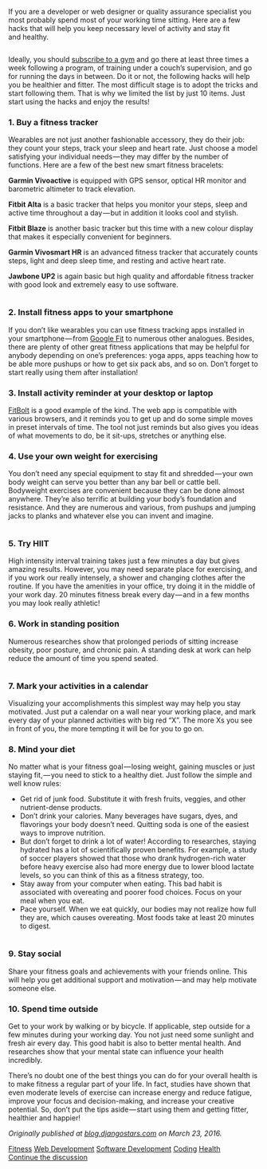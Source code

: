 <p>If you are a developer or web designer or quality assurance specialist you most probably spend most of your working time sitting. Here are a few hacks that will help you keep necessary level of activity and stay fit and&#xA0;healthy.</p><figure><img alt src="https://hackernoon.com/hn-images/1*UYQIqc4wzCzIUSL25TImAQ.jpeg"></figure><p>Ideally, you should <a href="https://abone.me/">subscribe to a gym</a> and go there at least three times a week following a program, of training under a couch&#x2019;s supervision, and go for running the days in between. Do it or not, the following hacks will help you be healthier and fitter. The most difficult stage is to adopt the tricks and start following them. That is why we limited the list by just 10 items. Just start using the hacks and enjoy the&#xA0;results!</p><h3>1. Buy a fitness&#xA0;tracker</h3><p>Wearables are not just another fashionable accessory, they do their job: they count your steps, track your sleep and heart rate. Just choose a model satisfying your individual needs&#x200A;&#x2014;&#x200A;they may differ by the number of functions. Here are a few of the best new smart fitness bracelets:</p><p><strong>Garmin Vivoactive</strong> is equipped with GPS sensor, optical HR monitor and barometric altimeter to track elevation.</p><p><strong>Fitbit Alta</strong> is a basic tracker that helps you monitor your steps, sleep and active time throughout a day&#x200A;&#x2014;&#x200A;but in addition it looks cool and&#xA0;stylish.</p><p><strong>Fitbit Blaze</strong> is another basic tracker but this time with a new colour display that makes it especially convenient for beginners.</p><p><strong>Garmin Vivosmart HR</strong> is an advanced fitness tracker that accurately counts steps, light and deep sleep time, and resting and active heart&#xA0;rate.</p><p><strong>Jawbone UP2</strong> is again basic but high quality and affordable fitness tracker with good look and extremely easy to use software.</p><figure><img alt src="https://hackernoon.com/hn-images/0*anEob4Ra0OQUtQrN.jpg"></figure><h3>2. Install fitness apps to your smartphone</h3><p>If you don&#x2019;t like wearables you can use fitness tracking apps installed in your smartphone&#x200A;&#x2014;&#x200A;from <a href="https://play.google.com/store/apps/details?id=com.google.android.apps.fitness&amp;hl=ru">Google Fit</a> to numerous other analogues. Besides, there are plenty of other great fitness applications that may be helpful for anybody depending on one&#x2019;s preferences: yoga apps, apps teaching how to be able more pushups or how to get six pack abs, and so on. Don&#x2019;t forget to start really using them after installation!</p><h3>3. Install activity reminder at your desktop or&#xA0;laptop</h3><p><a href="http://www.fitbolt.com/">FitBolt</a> is a good example of the kind. The web app is compatible with various browsers, and it reminds you to get up and do some simple moves in preset intervals of time. The tool not just reminds but also gives you ideas of what movements to do, be it sit-ups, stretches or anything&#xA0;else.</p><h3>4. Use your own weight for exercising</h3><p>You don&#x2019;t need any special equipment to stay fit and shredded&#x200A;&#x2014;&#x200A;your own body weight can serve you better than any bar bell or cattle bell. Bodyweight exercises are convenient because they can be done almost anywhere. They&#x2019;re also terrific at building your body&#x2019;s foundation and resistance. And they are numerous and various, from pushups and jumping jacks to planks and whatever else you can invent and&#xA0;imagine.</p><figure><img alt src="https://hackernoon.com/hn-images/0*uBT73F9uwVego-QJ.jpg"></figure><h3>5. Try&#xA0;HIIT</h3><p>High intensity interval training takes just a few minutes a day but gives amazing results. However, you may need separate place for exercising, and if you work our really intensely, a shower and changing clothes after the routine. If you have the amenities in your office, try doing it in the middle of your work day. 20 minutes fitness break every day&#x200A;&#x2014;&#x200A;and in a few months you may look really athletic!</p><h3>6. Work in standing&#xA0;position</h3><p>Numerous researches show that prolonged periods of sitting increase obesity, poor posture, and chronic pain. A standing desk at work can help reduce the amount of time you spend&#xA0;seated.</p><figure><img alt src="https://hackernoon.com/hn-images/0*fJ4MwDPVtVKWPnvp.jpg"></figure><h3>7. Mark your activities in a&#xA0;calendar</h3><p>Visualizing your accomplishments this simplest way may help you stay motivated. Just put a calendar on a wall near your working place, and mark every day of your planned activities with big red &#x201C;X&#x201D;. The more Xs you see in front of you, the more tempting it will be for you to go&#xA0;on.</p><h3>8. Mind your&#xA0;diet</h3><p>No matter what is your fitness goal&#x200A;&#x2014;&#x200A;losing weight, gaining muscles or just staying fit,&#x200A;&#x2014;&#x200A;you need to stick to a healthy diet. Just follow the simple and well know&#xA0;rules:</p><ul><li>Get rid of junk food. Substitute it with fresh fruits, veggies, and other nutrient-dense products.</li><li>Don&#x2019;t drink your calories. Many beverages have sugars, dyes, and flavorings your body doesn&#x2019;t need. Quitting soda is one of the easiest ways to improve nutrition.</li><li>But don&#x2019;t forget to drink a lot of water! According to researches, staying hydrated has a lot of scientifically proven benefits. For example, a study of soccer players showed that those who drank hydrogen-rich water before heavy exercise also had more energy due to lower blood lactate levels, so you can think of this as a fitness strategy, too.</li><li>Stay away from your computer when eating. This bad habit is associated with overeating and poorer food choices. Focus on your meal when you&#xA0;eat.</li><li>Pace yourself. When we eat quickly, our bodies may not realize how full they are, which causes overeating. Most foods take at least 20 minutes to&#xA0;digest.</li></ul><figure><img alt src="https://hackernoon.com/hn-images/0*PW7w8mzkLDipzhTm.jpg"></figure><h3>9. Stay&#xA0;social</h3><p>Share your fitness goals and achievements with your friends online. This will help you get additional support and motivation&#x200A;&#x2014;&#x200A;and may help motivate someone&#xA0;else.</p><h3>10. Spend time&#xA0;outside</h3><p>Get to your work by walking or by bicycle. If applicable, step outside for a few minutes during your working day. You not just need some sunlight and fresh air every day. This good habit is also to better mental health. And researches show that your mental state can influence your health incredibly.</p><p>There&#x2019;s no doubt one of the best things you can do for your overall health is to make fitness a regular part of your life. In fact, studies have shown that even moderate levels of exercise can increase energy and reduce fatigue, improve your focus and decision-making, and increase your creative potential. So, don&#x2019;t put the tips aside&#x200A;&#x2014;&#x200A;start using them and getting fitter, healthier and&#xA0;happier!</p><p><em>Originally published at </em><a href="http://djangostars.com/blog/top-10-health-hacks-for-developers/?utm_source=medium%20post&amp;utm_medium=organic"><em>blog.djangostars.com</em></a><em> on March 23,&#xA0;2016.</em></p>                <div class="archive-tags">                                        <a class="tag" href="https://hackernoon.com/tagged/fitness">Fitness</a>                                        <a class="tag" href="https://hackernoon.com/tagged/web-development">Web Development</a>                                        <a class="tag" href="https://hackernoon.com/tagged/software-development">Software Development</a>                                        <a class="tag" href="https://hackernoon.com/tagged/coding">Coding</a>                                        <a class="tag" href="https://hackernoon.com/tagged/health">Health</a>                  </div>                <div class="twitter-discussion">          <a target="_blank" href="https://twitter.com/search?q=https%3A%2F%2Fhackernoon.com%2Ftop-10-health-hacks-for-developers-ab33cd65b20d">Continue the discussion <i class="fab fa-twitter"></i></a>        </div>